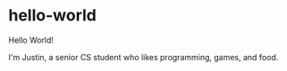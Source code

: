 # hello-world
Hello World!

I'm Justin, a senior CS student who likes programming, games, and food.
